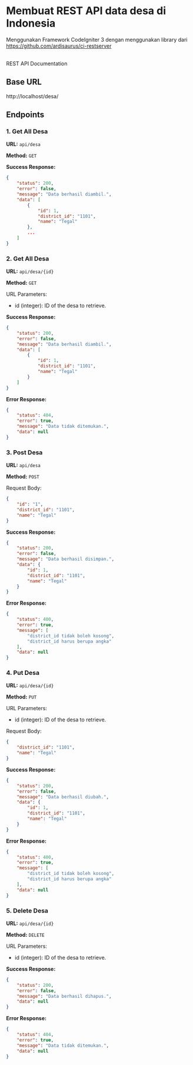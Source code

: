 # Membuat REST API data desa di Indonesia

Menggunakan Framework CodeIgniter 3
dengan menggunakan library dari https://github.com/ardisaurus/ci-restserver

<br>
REST API Documentation

## Base URL

http://localhost/desa/

## Endpoints

### 1. Get All Desa

**URL:** `api/desa`

**Method:** `GET`

**Success Response:**

```json
{
    "status": 200,
    "error": false,
    "message": "Data berhasil diambil.",
    "data": [
        {
            "id": 1,
            "district_id": "1101",
            "name": "Tegal"
        },
        ...
    ]
}
```

### 2. Get All Desa

**URL:** `api/desa/{id}`

**Method:** `GET`

URL Parameters:

- id (integer): ID of the desa to retrieve.

**Success Response:**

```json
{
	"status": 200,
	"error": false,
	"message": "Data berhasil diambil.",
	"data": [
		{
			"id": 1,
			"district_id": "1101",
			"name": "Tegal"
		}
	]
}
```

**Error Response:**

```json
{
	"status": 404,
	"error": true,
	"message": "Data tidak ditemukan.",
	"data": null
}
```

### 3. Post Desa

**URL:** `api/desa`

**Method:** `POST`

Request Body:

```json
{
	"id": "1",
	"district_id": "1101",
	"name": "Tegal"
}
```

**Success Response:**

```json
{
	"status": 200,
	"error": false,
	"message": "Data berhasil disimpan.",
	"data": {
		"id": 1,
		"district_id": "1101",
		"name": "Tegal"
	}
}
```

**Error Response:**

```json
{
	"status": 400,
	"error": true,
	"message": [
		"district_id tidak boleh kosong",
		"district_id harus berupa angka"
	],
	"data": null
}
```

### 4. Put Desa

**URL:** `api/desa/{id}`

**Method:** `PUT`

URL Parameters:

- id (integer): ID of the desa to retrieve.

Request Body:

```json
{
	"district_id": "1101",
	"name": "Tegal"
}
```

**Success Response:**

```json
{
	"status": 200,
	"error": false,
	"message": "Data berhasil diubah.",
	"data": {
		"id": 1,
		"district_id": "1101",
		"name": "Tegal"
	}
}
```

**Error Response:**

```json
{
	"status": 400,
	"error": true,
	"message": [
		"district_id tidak boleh kosong",
		"district_id harus berupa angka"
	],
	"data": null
}
```

### 5. Delete Desa

**URL:** `api/desa/{id}`

**Method:** `DELETE`

URL Parameters:

- id (integer): ID of the desa to retrieve.

**Success Response:**

```json
{
	"status": 200,
	"error": false,
	"message": "Data berhasil dihapus.",
	"data": null
}
```

**Error Response:**

```json
{
	"status": 404,
	"error": true,
	"message": "Data tidak ditemukan.",
	"data": null
}
```
